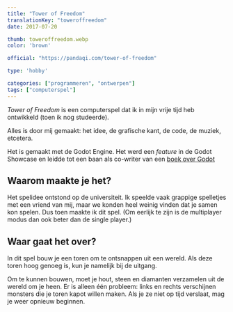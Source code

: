 ```yaml
---
title: "Tower of Freedom"
translationKey: "toweroffreedom"
date: 2017-07-20

thumb: toweroffreedom.webp
color: 'brown'

official: "https://pandaqi.com/tower-of-freedom"

type: 'hobby'

categories: ["programmeren", "ontwerpen"]
tags: ["computerspel"]
---
```


_Tower of Freedom_ is een computerspel dat ik in mijn vrije tijd heb ontwikkeld (toen ik nog studeerde).

Alles is door mij gemaakt: het idee, de grafische kant, de code, de muziek, etcetera.

Het is gemaakt met de Godot Engine. Het werd een _feature_ in de Godot Showcase en leidde tot een baan als co-writer van een [boek over Godot](nl/schrijven/non-fictie/godot-book/)

## Waarom maakte je het?
Het spelidee ontstond op de universiteit. Ik speelde vaak grappige spelletjes met een vriend van mij, maar we konden heel weinig vinden dat je samen kon spelen. Dus toen maakte ik dit spel. (Om eerlijk te zijn is de multiplayer modus dan ook beter dan de single player.)

## Waar gaat het over?
In dit spel bouw je een toren om te ontsnappen uit een wereld. Als deze toren hoog genoeg is, kun je namelijk bij de uitgang.

Om te kunnen bouwen, moet je hout, steen en diamanten verzamelen uit de wereld om je heen. Er is alleen één probleem: links en rechts verschijnen monsters die je toren kapot willen maken. Als je ze niet op tijd verslaat, mag je weer opnieuw beginnen.